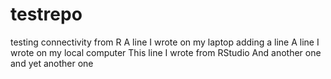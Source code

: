 # testrepo
testing connectivity from R
A line I wrote on my laptop
adding a line
A line I wrote on my local computer
This line I wrote from RStudio
And another one
and yet another one
